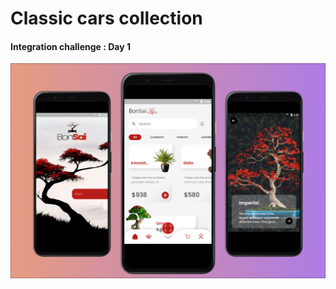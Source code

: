 # Classic cars collection

#### Integration challenge : Day 1

![appdemo](https://github.com/minato223/bonsai/blob/master/assets/images/app.png)
